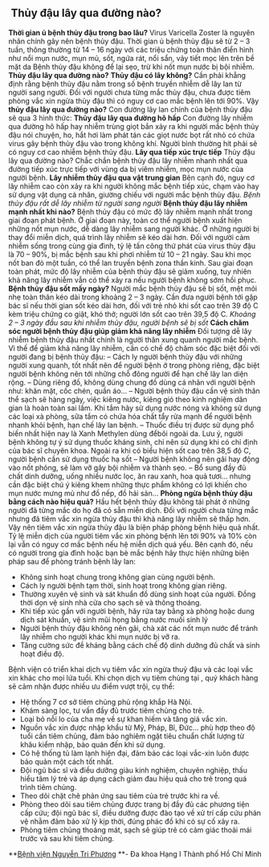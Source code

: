 ## ️ Thủy đậu lây qua đường nào?

**Thời gian ủ bệnh thủy đậu trong bao lâu?**
Virus Varicella Zoster là nguyên nhân chính gây nên bệnh thủy đậu. Thời gian ủ bệnh thủy đậu sẽ từ 2 – 3 tuần, thông thường từ 14 – 16 ngày với các triệu chứng toàn thân điển hình như nổi mụn nước, mụn mủ, sốt, ngứa rát, nổi sẩn, vảy tiết mọc lên trên bề mặt da
Bệnh thủy đậu không để lại sẹo, trừ khi nốt mụn nước bị bội nhiễm.
**Thủy đậu lây qua đường nào?**
**Thủy đậu có lây không?** Cần phải khẳng định rằng bệnh thủy đậu nằm trong số bệnh truyền nhiễm dễ lây lan từ người sang người. Đối với người chưa từng mắc thủy đậu, chưa được tiêm phòng vắc xin ngừa thủy đậu thì có nguy cơ cao mắc bệnh lên tới 90%.
Vậy **thủy đậu lây qua đường nào?**
Con đường lây lan chính của bệnh thủy đậu sẽ qua 3 hình thức:
**Thủy đậu lây qua đường hô hấp**
Con đường lây nhiễm qua đường hô hấp hay nhiễm trùng giọt bắn xảy ra khi người mắc bệnh thủy đậu nói chuyện, ho, hắt hơi làm phát tán các giọt nước bọt rất nhỏ có chứa virus gây bệnh thủy đậu vào trong không khí. Người bình thường hít phải sẽ có nguy cơ cao nhiễm bệnh thủy đậu.
**Lây qua tiếp xúc trực tiếp**
Thủy đậu lây qua đường nào? Chắc chắn bệnh thủy đậu lây nhiễm nhanh nhất qua đường tiếp xúc trực tiếp với vùng da bị viêm nhiễm, mọc mụn nước của người bệnh.
**Lây nhiễm thủy đậu qua vật trung gian**
Bên cạnh đó, nguy cơ lây nhiễm cao còn xảy ra khi người không mắc bệnh tiếp xúc, chạm vào hay sử dụng vật dụng cá nhân, giường chiếu với người mắc bệnh thủy đậu.
_Bệnh thủy đậu rất dễ lây nhiễm từ người sang người_
**Bệnh thủy đậu lây nhiễm mạnh nhất khi nào?**
Bệnh thủy đậu có mức độ lây nhiễm mạnh nhất trong giai đoạn phát bệnh. Ở giai đoạn này, toàn cơ thể người bệnh xuất hiện những nốt mụn nước, dễ dàng lây nhiễm sang người khác.
Ở những người bị thay đổi miễn dịch, quá trình lây nhiễm sẽ kéo dài hơn. Đối với người cảm nhiễm sống trong cùng gia đình, tỷ lệ tấn công thứ phát của virus thủy đậu là 70 – 90%, bị mắc bệnh sau khi phơi nhiễm từ 10 – 21 ngày. Sau khi mọc nốt ban đỏ một tuần, có thể lan truyền bệnh zona thần kinh.
Sau giai đoạn toàn phát, mức độ lây nhiễm của bệnh thủy đậu sẽ giảm xuống, tuy nhiên khả năng lây nhiễm vẫn có thể xảy ra nếu người bệnh không sớm hồi phục.
**Bệnh thủy đậu sốt mấy ngày?**
Người mắc bệnh thủy đậu sẽ bị sốt, mệt mỏi nhẹ toàn thân kéo dài trong khoảng 2 – 3 ngày.
Cần đưa người bệnh tới gặp bác sĩ nếu thời gian sốt kéo dài hơn, đối với trẻ nhỏ khi sốt cao trên 39 độ C kèm triệu chứng co giật, khó thở; người lớn sốt cao trên 39,5 độ C.
_Khoảng 2 – 3 ngày đầu sau khi nhiễm thủy đậu, người bệnh sẽ bị sốt_
**Cách chăm sóc người bệnh thủy đậu giúp giảm khả năng lây nhiễm**
Đối tượng dễ lây nhiễm bệnh thủy đậu nhất chính là người thân xung quanh người mắc bệnh. Vì thế để giảm khả năng lây nhiễm, cần có chế độ chăm sóc đặc biệt đối với người đang bị bệnh thủy đậu:
– Cách ly người bệnh thủy đậu với những người xung quanh, tốt nhất nên để người bệnh ở trong phòng riêng, đặc biệt người bệnh không nên tới những chỗ đông người để hạn chế lây lan diện rộng.
– Dùng riêng đồ, không dùng chung đồ dùng cá nhân với người bệnh như: khăn mặt, cốc chén, quần áo…
– Người bệnh thủy đậu cần vệ sinh thân thể sạch sẽ hàng ngày, việc kiêng nước, kiêng gió theo kinh nghiệm dân gian là hoàn toàn sai lầm. Khi tắm hãy sử dụng nước nóng và không sử dụng các loại xà phòng, sữa tắm có chứa hóa chất tẩy rửa mạnh để người bệnh nhanh khỏi bệnh, hạn chế lây lan bệnh.
– Thuốc điều trị được sử dụng phổ biến nhất hiện nay là Xanh Methylen dùng đểbôi ngoài da. Lưu ý, người bệnh không tự ý sử dụng thuốc kháng sinh, chỉ nên sử dụng khi có chỉ định của bác sĩ chuyên khoa. Ngoài ra khi có biểu hiện sốt cao trên 38,5 độ C, người bệnh cần sử dụng thuốc hạ sốt
– Người bệnh không nên gãi hay động vào nốt phỏng, sẽ làm vỡ gây bội nhiễm và thành sẹo.
– Bổ sung đầy đủ chất dinh dưỡng, uống nhiều nước lọc, ăn rau xanh, hoa quả tươi… nhưng cần đặc biệt chú ý kiêng khem những thực phẩm không có lợi khiến cho mụn nước mưng mủ như đồ nếp, đồ hải sản…
**Phòng ngừa bệnh thủy đậu bằng cách nào hiệu quả?**
Hầu hết bệnh thủy đậu không tái phát ở những người đã từng mắc do họ đã có sẵn miễn dịch. Đối với người chưa từng mắc nhưng đã tiêm vắc xin ngừa thủy đậu thì khả năng lây nhiễm sẽ thấp hơn.
Vậy nên tiêm vắc xin ngừa thủy đậu là biện pháp phòng bệnh hiệu quả nhất. Tỷ lệ miễn dịch của người tiêm vắc xin phòng bệnh lên tới 90% và 10% còn lại vẫn có nguy cơ mắc bệnh nếu hệ miễn dịch quá yếu.
Bên cạnh đó, nếu có người trong gia đình hoặc bạn bè mắc bệnh hãy thực hiện những biện pháp sau để phòng tránh bệnh lây lan:
  * Không sinh hoạt chung trong không gian cùng người bệnh.
  * Cách ly người bệnh tạm thời, sinh hoạt trong không gian riêng.
  * Thường xuyên vệ sinh và sát khuẩn đồ dùng sinh hoạt của người. Đồng thời dọn vệ sinh nhà cửa cho sạch sẽ và thông thoáng.
  * Khi tiếp xúc gần với người bệnh, hãy rửa tay bằng xà phòng hoặc dung dịch sát khuẩn, vệ sinh mũi họng bằng nước muối sinh lý
  * Người bệnh thủy đậu không nên gãi, chà xát các nốt mụn nước để tránh lây nhiễm cho người khác khi mụn nước bị vỡ ra.
  * Tăng cường sức đề kháng bằng cách chế độ dinh dưỡng đủ chất và sinh hoạt điều độ.


Bệnh viện có triển khai dịch vụ tiêm vắc xin ngừa thuỷ đậu và các loại vắc xin khác cho mọi lứa tuổi. Khi chọn dịch vụ tiêm chủng tại , quý khách hàng sẽ cảm nhận được nhiều ưu điểm vượt trội, cụ thể:
  * Hệ thống 7 cơ sở tiêm chủng phủ rộng khắp Hà Nội.
  * Khám sàng lọc, tư vấn đầy đủ trước tiêm chủng cho trẻ.
  * Loại bỏ nỗi lo của cha mẹ về sự khan hiếm và tăng giá vắc xin.
  * Nguồn vắc xin được nhập khẩu từ Mỹ, Pháp, Bỉ, Đức… phù hợp theo độ tuổi cần tiêm chủng, đảm bảo nghiêm ngặt tiêu chuẩn chất lượng từ khâu kiểm nhập, bảo quản đến khi sử dụng.
  * Có hệ thống tủ làm lạnh hiện đại, đảm bảo các loại vắc-xin luôn được bảo quản một cách tốt nhất.
  * Đội ngũ bác sĩ và điều dưỡng giàu kinh nghiệm, chuyên nghiệp, thấu hiểu tâm lý trẻ và áp dụng cách giảm đau hiệu quả cho trẻ trong quá trình tiêm chủng.
  * Theo dõi chặt chẽ phản ứng sau tiêm của trẻ trước khi ra về.
  * Phòng theo dõi sau tiêm chủng được trang bị đầy đủ các phương tiện cấp cứu; đội ngũ bác sĩ, điều dưỡng được đào tạo về xử trí cấp cứu phản vệ nhằm đảm bảo xử lý kịp thời, đúng phác đồ khi có sự cố xảy ra.
  * Phòng tiêm chủng thoáng mát, sạch sẽ giúp trẻ có cảm giác thoải mái trước và sau khi tiêm chủng.


**[Bệnh viện Nguyễn Tri Phương](https://bvnguyentriphuong.com.vn/) **- Đa khoa Hạng I Thành phố Hồ Chí Minh
